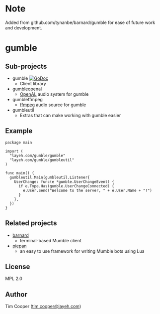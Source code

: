 # Note

Added from github.com/tynanbe/barnard/gumble for ease of future work and development.

# gumble

## Sub-projects

- gumble [![GoDoc](https://godoc.org/layeh.com/gumble/gumble?status.svg)](https://godoc.org/layeh.com/gumble/gumble)
    - Client library
- gumbleopenal
    - [OpenAL](http://kcat.strangesoft.net/openal.html) audio system for gumble
- gumbleffmpeg
    - [ffmpeg](https://www.ffmpeg.org/) audio source for gumble
- gumbleutil
    - Extras that can make working with gumble easier

## Example

    package main

    import (
      "layeh.com/gumble/gumble"
      "layeh.com/gumble/gumbleutil"
    )

    func main() {
      gumbleutil.Main(gumbleutil.Listener{
        UserChange: func(e *gumble.UserChangeEvent) {
          if e.Type.Has(gumble.UserChangeConnected) {
            e.User.Send("Welcome to the server, " + e.User.Name + "!")
          }
        },
      })
    }

## Related projects

- [barnard](https://layeh.com/barnard)
    - terminal-based Mumble client
- [piepan](https://layeh.com/piepan)
    - an easy to use framework for writing Mumble bots using Lua

## License

MPL 2.0

## Author

Tim Cooper (<tim.cooper@layeh.com>)
